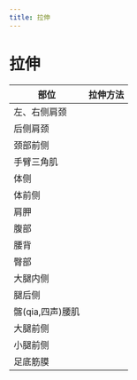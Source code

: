 ```yaml
---
title: 拉伸
---
```


# 拉伸

| 部位 | 拉伸方法 |
|---|---|
| 左、右侧肩颈 | <BiliBili bvid="BV1n3411x7LG" time="60"/> |
| 后侧肩颈 | <BiliBili bvid="BV1n3411x7LG" time="88"/> |
| 颈部前侧 | <BiliBili bvid="BV1n3411x7LG" time="164"/> |
| 手臂三角肌 | <BiliBili bvid="BV1n3411x7LG" time="192"/> |
| 体侧 | <BiliBili bvid="BV1n3411x7LG" time="250"/> |
| 体前侧 | <BiliBili bvid="BV1n3411x7LG" time="307"/> |
| 肩胛 | <BiliBili bvid="BV1n3411x7LG" time="340"/> |
| 腹部 | <BiliBili bvid="BV1n3411x7LG" time="366"/> |
| 腰背 | <BiliBili bvid="BV1n3411x7LG" time="395"/> |
| 臀部 | <BiliBili bvid="BV1n3411x7LG" time="429"/> |
| 大腿内侧 | <BiliBili bvid="BV1n3411x7LG" time="482"/> |
| 腿后侧 | <BiliBili bvid="BV1n3411x7LG" time="514"/> |
| 髂(qia,四声)腰肌 | <BiliBili bvid="BV1n3411x7LG" time="575"/> |
| 大腿前侧 | <BiliBili bvid="BV1n3411x7LG" time="610"/> |
| 小腿前侧 | <BiliBili bvid="BV1n3411x7LG" time="690"/> |
| 足底筋膜 | <BiliBili bvid="BV1n3411x7LG" time="720"/> |